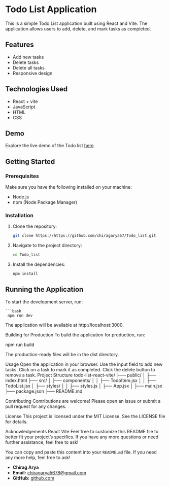 # Todo List Application

This is a simple Todo List application built using React and Vite. The application allows users to add, delete, and mark tasks as completed.

## Features

- Add new tasks
- Delete tasks
- Delete all tasks
- Responsive design

## Technologies Used

- React + vite
- JavaScript
- HTML
- CSS

## Demo
Explore the live demo of the Todo list [here](https://www.linkedin.com/posts/chirag-a-79382a302_reactjs-webdevelopment-productivityapp-activity-7215982819439734784-dIQd?utm_source=share&utm_medium=member_desktop).


## Getting Started

### Prerequisites

Make sure you have the following installed on your machine:

- Node.js
- npm (Node Package Manager)

### Installation

1. Clone the repository:

   ```bash
   git clone https://https://github.com/chiragarya67/Todo_list.git
   

2. Navigate to the project directory:

    ```bash
    cd Todo_list

3. Install the dependencies:
    ```bash 
    npm install

## Running the Application
To start the development server, run:

    ```bash
     npm run dev

The application will be available at http://localhost:3000.

Building for Production
To build the application for production, run:

npm run build

The production-ready files will be in the dist directory.

Usage
Open the application in your browser.
Use the input field to add new tasks.
Click on a task to mark it as completed.
Click the delete button to remove a task.
Project Structure
todo-list-react-vite/
├── public/
│   ├── index.html
├── src/
│   ├── components/
│   │   ├── TodoItem.jsx
│   │   ├── TodoList.jsx
│   ├── styles/
│   │   ├── styles.js
│   ├── App.jsx
│   ├── main.jsx
├── package.json
├── README.md

Contributing
Contributions are welcome! Please open an issue or submit a pull request for any changes.

License
This project is licensed under the MIT License. See the LICENSE file for details.

Acknowledgements
React
Vite
Feel free to customize this README file to better fit your project’s specifics. If you have any more questions or need further assistance, feel free to ask!


You can copy and paste this content into your `README.md` file. If you need any more help, feel free to ask!


- **Chirag Arya**
- **Email:** chiragarya5678@gmail.com
- **GitHub:** [github.com](https://github.com/chiragarya67)

